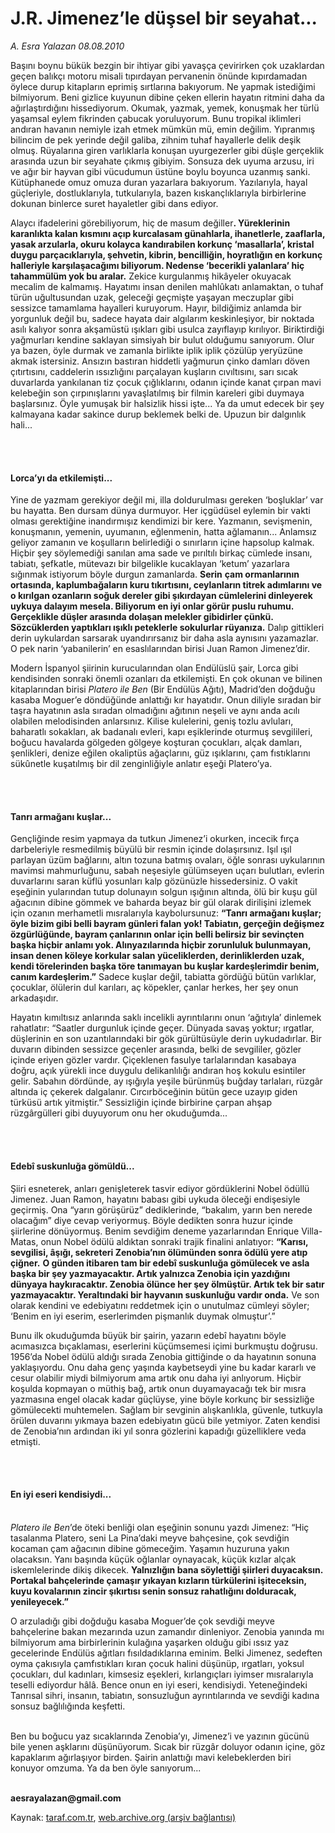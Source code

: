 # J.R. Jimenez’le düşsel bir seyahat...

*A. Esra Yalazan 08.08.2010*

<div class="yazi"><p>Başını boynu bükük bezgin bir ihtiyar gibi yavaşça çevirirken çok uzaklardan geçen balıkçı motoru misali tıpırdayan pervanenin önünde kıpırdamadan öylece durup kitapların eprimiş sırtlarına bakıyorum. Ne yapmak istediğimi bilmiyorum. Beni gizlice kuyunun dibine çeken ellerin hayatın ritmini daha da ağırlaştırdığını hissediyorum. Okumak, yazmak, yemek, konuşmak her türlü yaşamsal eylem fikrinden çabucak yoruluyorum. Bunu tropikal iklimleri andıran havanın nemiyle izah etmek mümkün mü, emin değilim. Yıpranmış bilincim de pek yerinde değil galiba, zihnim tuhaf hayallerle delik deşik olmuş. Rüyalarına giren varlıklarla konuşan uyurgezerler gibi düşle gerçeklik arasında uzun bir seyahate çıkmış gibiyim. Sonsuza dek uyuma arzusu, iri ve ağır bir hayvan gibi vücudumun üstüne boylu boyunca uzanmış sanki. Kütüphanede omuz omuza duran yazarlara bakıyorum. Yazılarıyla, hayal güçleriyle, dostluklarıyla, tutkularıyla, bazen kıskançlıklarıyla birbirlerine dokunan binlerce suret hayaletler gibi dans ediyor. </p>
<p>Alaycı ifadelerini görebiliyorum, hiç de masum değiller<b>. Yüreklerinin karanlıkta kalan kısmını açıp kurcalasam günahlarla, ihanetlerle, zaaflarla, yasak arzularla, okuru kolayca kandırabilen korkunç ‘masallarla’, kristal duygu parçacıklarıyla, şehvetin, kibrin, bencilliğin, hoyratlığın en korkunç halleriyle karşılaşacağımı biliyorum. Nedense ‘becerikli yalanlara’ hiç tahammülüm yok bu aralar.</b> Zekice kurgulanmış hikâyeler okuyacak mecalim de kalmamış. Hayatımı insan denilen mahlûkatı anlamaktan, o tuhaf türün uğultusundan uzak, geleceği geçmişte yaşayan meczuplar gibi sessizce tamamlama hayalleri kuruyorum. Hayır, bildiğimiz anlamda bir yorgunluk değil bu, sadece hayata dair algılarım keskinleşiyor, bir noktada asılı kalıyor sonra akşamüstü ışıkları gibi usulca zayıflayıp kırılıyor. Biriktirdiği yağmurları kendine saklayan simsiyah bir bulut olduğumu sanıyorum. Olur ya bazen, öyle durmak ve zamanla birlikte iplik iplik çözülüp yeryüzüne akmak istersiniz. Ansızın bastıran hiddetli yağmurun çinko damları döven çıtırtısını, caddelerin ıssızlığını parçalayan kuşların cıvıltısını, sarı sıcak duvarlarda yankılanan tiz çocuk çığlıklarını, odanın içinde kanat çırpan mavi kelebeğin son çırpınışlarını yavaşlatılmış bir filmin kareleri gibi duymaya başlarsınız. Öyle yumuşak bir halsizlik hissi işte... Ya da umut edecek bir şey kalmayana kadar sakince durup beklemek belki de. Upuzun bir dalgınlık hali...</p>
<p><b> </b></p>
<h4><br/>Lorca’yı da etkilemişti...</h4>
<p>Yine de yazmam gerekiyor değil mi, illa doldurulması gereken ‘boşluklar’ var bu hayatta. Ben dursam dünya durmuyor. Her içgüdüsel eylemin bir vakti olması gerektiğine inandırmışız kendimizi bir kere. Yazmanın, sevişmenin, konuşmanın, yemenin, uyumanın, eğlenmenin, hatta ağlamanın... Anlamsız geliyor zamanın ve koşulların belirlediği o sınırların içine hapsolup kalmak. Hiçbir şey söylemediği sanılan ama sade ve pırıltılı birkaç cümlede insanı, tabiatı, şefkatle, mütevazı bir bilgelikle kucaklayan ‘ketum’ yazarlara sığınmak istiyorum böyle durgun zamanlarda. <b>Serin</b> <b>çam ormanlarının ortasında, kaplumbağaların kuru tıkırtısını, ceylanların titrek adımlarını ve o kırılgan ozanların soğuk dereler gibi şıkırdayan cümlelerini dinleyerek uykuya dalayım mesela. Biliyorum en iyi onlar görür puslu ruhumu. Gerçeklikle düşler arasında dolaşan melekler gibidirler çünkü. Sözcüklerden yaptıkları ışıklı peteklerle sokulurlar rüyanıza.</b> Dalıp gittikleri derin uykulardan sarsarak uyandırırsanız bir daha asla aynısını yazamazlar. O pek narin ‘yabanilerin’ en esaslılarından birisi Juan Ramon Jimenez’dir. </p>
<p>Modern İspanyol şiirinin kurucularından olan Endülüslü şair, Lorca gibi kendisinden sonraki önemli ozanları da etkilemişti. En çok okunan ve bilinen kitaplarından birisi <i>Platero ile Ben</i> (Bir Endülüs Ağıtı), Madrid’den doğduğu kasaba Moguer’e döndüğünde anlattığı kır hayatıdır. Onun diliyle sıradan bir taşra hayatının asla sıradan olmadığını ağıtının neşeli ve aynı anda acılı olabilen melodisinden anlarsınız. Kilise kulelerini, geniş tozlu avluları, baharatlı sokakları, ak badanalı evleri, kapı eşiklerinde oturmuş sevgilileri, boğucu havalarda gölgeden gölgeye koşturan çocukları, alçak damları, şenlikleri, denize eğilen okaliptüs ağaçlarını, güz ışıklarını, çam fıstıklarını sükûnetle kuşatılmış bir dil zenginliğiyle anlatır eşeği Platero’ya. </p>
<p><b> </b></p>
<h4><br/>Tanrı armağanı kuşlar...</h4>
<p>Gençliğinde resim yapmaya da tutkun Jimenez’i okurken, incecik fırça darbeleriyle resmedilmiş büyülü bir resmin içinde dolaşırsınız. Işıl ışıl parlayan üzüm bağlarını, altın tozuna batmış ovaları, öğle sonrası uykularının mavimsi mahmurluğunu, sabah neşesiyle gülümseyen uçarı bulutları, evlerin duvarlarını saran küflü yosunları kalp gözünüzle hissedersiniz. O vakit eşeğinin yularından tutup dolunayın solgun ışığının altında, ölü bir kuşu gül ağacının dibine gömmek ve baharda beyaz bir gül olarak dirilişini izlemek için ozanın merhametli mısralarıyla kaybolursunuz: <b>“Tanrı armağanı kuşlar; öyle bizim gibi belli bayram günleri falan yok! Tabiatın, gerçeğin değişmez özgürlüğünde, bayram çanlarının onlar için belli belirsiz bir sevinçten başka hiçbir anlamı yok. Alınyazılarında hiçbir zorunluluk bulunmayan, insan denen köleye korkular salan yüceliklerden, derinliklerden uzak, kendi törelerinden başka töre tanımayan bu kuşlar kardeşlerimdir benim, canım kardeşlerim.”</b> Sadece kuşlar değil, tabiatta gördüğü bütün varlıklar, çocuklar, ölülerin dul karıları, aç köpekler, çanlar herkes, her şey onun arkadaşıdır. </p>
<p>Hayatın kımıltısız anlarında saklı incelikli ayrıntılarını onun ‘ağıtıyla’ dinlemek rahatlatır: “Saatler durgunluk içinde geçer. Dünyada savaş yoktur; ırgatlar, düşlerinin en son uzantılarındaki bir gök gürültüsüyle derin uykudadırlar. Bir duvarın dibinden sessizce geçenler arasında, belki de sevgililer, gözler içinde eriyen gözler vardır. Çiçeklenen fasulye tarlalarından kasabaya doğru, açık yürekli ince duygulu delikanlılığı andıran hoş kokulu esintiler gelir. Sabahın dördünde, ay ışığıyla yeşile bürünmüş buğday tarlaları, rüzgâr altında iç çekerek dalgalanır. Cırcırböceğinin bütün gece uzayıp giden türküsü artık yitmiştir.” Sessizliğin içinde birbirine çarpan ahşap rüzgârgülleri gibi duyuyorum onu her okuduğumda...</p>
<p><b> </b></p>
<h4><br/>Edebî suskunluğa gömüldü...</h4>
<p>Şiiri esneterek, anları genişleterek tasvir ediyor gördüklerini Nobel ödüllü Jimenez. Juan Ramon, hayatını babası gibi uykuda öleceği endişesiyle geçirmiş. Ona “yarın görüşürüz” dediklerinde, “bakalım, yarın ben nerede olacağım” diye cevap veriyormuş. Böyle dedikten sonra huzur içinde şiirlerine dönüyormuş. Benim sevdiğim deneme yazarlarından Enrique Villa-Matas, onun Nobel ödülü aldıktan sonraki trajik finalini anlatıyor: <b>“Karısı, sevgilisi, âşığı, sekreteri Zenobia’nın ölümünden sonra ödülü yere atıp çiğner.</b> <b>O günden itibaren tam bir edebî suskunluğa gömülecek ve asla başka bir şey yazmayacaktır. Artık yalnızca Zenobia için yazdığını dünyaya haykıracaktır. Zenobia ölünce her şey ölmüştür. Artık tek bir satır yazmayacaktır. Yeraltındaki bir hayvanın suskunluğu vardır onda.</b> Ve son olarak kendini ve edebiyatını reddetmek için o unutulmaz cümleyi söyler; ‘Benim en iyi eserim, eserlerimden pişmanlık duymak olmuştur’.” </p>
<p>Bunu ilk okuduğumda büyük bir şairin, yazarın edebî hayatını böyle acımasızca bıçaklaması, eserlerini küçümsemesi içimi burkmuştu doğrusu. 1956’da Nobel ödülü aldığı sırada Zenobia gittiğinde o da hayatının sonuna yaklaşıyordu. Onu daha genç yaşında kaybetseydi yine bu kadar kararlı ve cesur olabilir miydi bilmiyorum ama artık onu daha iyi anlıyorum. Hiçbir koşulda kopmayan o müthiş bağ, artık onun duyamayacağı tek bir mısra yazmasına engel olacak kadar güçlüyse, yine böyle korkunç bir sessizliğe gömülecekti muhtemelen. Sağlam bir sevginin alışkanlıkla, güvenle, tutkuyla örülen duvarını yıkmaya bazen edebiyatın gücü bile yetmiyor. Zaten kendisi de Zenobia’nın ardından iki yıl sonra gözlerini kapadığı güzelliklere veda etmişti. </p>
<p><b> </b></p>
<h4><br/>En iyi eseri kendisiydi...</h4>
<p><i><br/>Platero ile Ben</i>’de öteki benliği olan eşeğinin sonunu yazdı Jimenez: “Hiç tasalanma Platero, seni La Pina’daki meyve bahçesine, çok sevdiğin kocaman çam ağacının dibine gömeceğim. Yaşamın huzuruna yakın olacaksın. Yanı başında küçük oğlanlar oynayacak, küçük kızlar alçak iskemlelerinde dikiş dikecek. <b>Yalnızlığın bana söylettiği şiirleri duyacaksın. Portakal bahçelerinde çamaşır yıkayan kızların türkülerini işiteceksin, kuyu kovalarının zincir şıkırtısı senin sonsuz rahatlığını dolduracak, yenileyecek.”</b> </p>
<p>O arzuladığı gibi doğduğu kasaba Moguer’de çok sevdiği meyve bahçelerine bakan mezarında uzun zamandır dinleniyor. Zenobia yanında mı bilmiyorum ama birbirlerinin kulağına yaşarken olduğu gibi ıssız yaz gecelerinde Endülüs ağıtları fısıldadıklarına eminim. Belki Jimenez, sedeften oyma çakısıyla çamfıstıkları kıran çocuk halini düşünüp, ırgatları, yoksul çocukları, dul kadınları, kimsesiz eşekleri, kırlangıçları iyimser mısralarıyla teselli ediyordur hâlâ. Bence onun en iyi eseri, kendisiydi. Yeteneğindeki Tanrısal sihri, insanın, tabiatın, sonsuzluğun ayrıntılarında ve sevdiği kadına sonsuz bağlılığında keşfetti. </p>
<p> <br/>Ben bu boğucu yaz sıcaklarında Zenobia’yı, Jimenez’i ve yazının gücünü bile yenen aşklarını düşünüyorum. Sıcak bir rüzgâr doluyor odanın içine, göz kapaklarım ağırlaşıyor birden. Şairin anlattığı mavi kelebeklerden biri konuyor omzuma. Ya da ben öyle sanıyorum... </p>
<p><b><br/>aesrayalazan@gmail.com</b></p></div>

Kaynak: [taraf.com.tr](http://www.taraf.com.tr:80/a-esra-yalazan/makale-j-r-jimenez-le-dussel-bir-seyahat.htm), [web.archive.org (arşiv bağlantısı)](http://web.archive.org/web/20100827054147/http://www.taraf.com.tr:80/a-esra-yalazan/makale-j-r-jimenez-le-dussel-bir-seyahat.htm)
